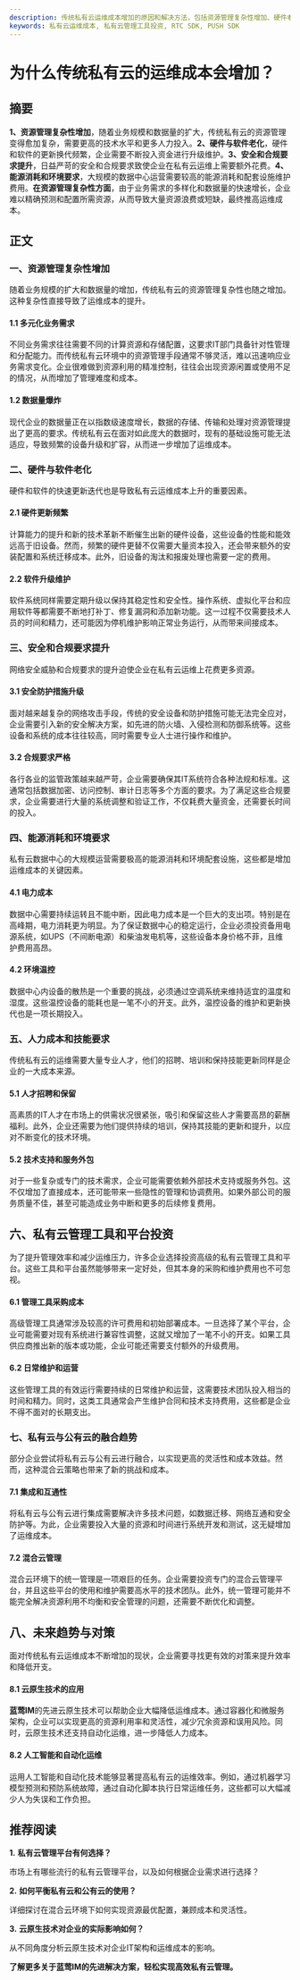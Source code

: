 ```yaml
---
description: 传统私有云运维成本增加的原因和解决方法，包括资源管理复杂性增加、硬件老化等。
keywords: 私有云运维成本, 私有云管理工具投资, RTC SDK, PUSH SDK
---
```

# 为什么传统私有云的运维成本会增加？

## 摘要

**1、资源管理复杂性增加**，随着业务规模和数据量的扩大，传统私有云的资源管理变得愈加复杂，需要更高的技术水平和更多人力投入。**2、硬件与软件老化**，硬件和软件的更新换代频繁，企业需要不断投入资金进行升级维护。**3、安全和合规要求提升**，日益严苛的安全和合规要求致使企业在私有云运维上需要额外花费。**4、能源消耗和环境要求**，大规模的数据中心运营需要较高的能源消耗和配套设施维护费用。**在资源管理复杂性方面**，由于业务需求的多样化和数据量的快速增长，企业难以精确预测和配置所需资源，从而导致大量资源浪费或短缺，最终推高运维成本。

## 正文

### 一、资源管理复杂性增加

随着业务规模的扩大和数据量的增加，传统私有云的资源管理复杂性也随之增加。这种复杂性直接导致了运维成本的提升。

#### 1.1 多元化业务需求

不同业务需求往往需要不同的计算资源和存储配置，这要求IT部门具备针对性管理和分配能力。而传统私有云环境中的资源管理手段通常不够灵活，难以迅速响应业务需求变化。企业很难做到资源利用的精准控制，往往会出现资源闲置或使用不足的情况，从而增加了管理难度和成本。

#### 1.2 数据量爆炸

现代企业的数据量正在以指数级速度增长，数据的存储、传输和处理对资源管理提出了更高的要求。传统私有云在面对如此庞大的数据时，现有的基础设施可能无法适应，导致频繁的设备升级和扩容，从而进一步增加了运维成本。

### 二、硬件与软件老化

硬件和软件的快速更新迭代也是导致私有云运维成本上升的重要因素。

#### 2.1 硬件更新频繁

计算能力的提升和新的技术革新不断催生出新的硬件设备，这些设备的性能和能效远高于旧设备。然而，频繁的硬件更替不仅需要大量资本投入，还会带来额外的安装配置和系统迁移成本。此外，旧设备的淘汰和报废处理也需要一定的费用。

#### 2.2 软件升级维护

软件系统同样需要定期升级以保持其稳定性和安全性。操作系统、虚拟化平台和应用软件等都需要不断地打补丁、修复漏洞和添加新功能。这一过程不仅需要技术人员的时间和精力，还可能因为停机维护影响正常业务运行，从而带来间接成本。

### 三、安全和合规要求提升

网络安全威胁和合规要求的提升迫使企业在私有云运维上花费更多资源。

#### 3.1 安全防护措施升级

面对越来越复杂的网络攻击手段，传统的安全设备和防护措施可能无法完全应对，企业需要引入新的安全解决方案，如先进的防火墙、入侵检测和防御系统等。这些设备和系统的成本往往较高，同时需要专业人士进行操作和维护。

#### 3.2 合规要求严格

各行各业的监管政策越来越严苛，企业需要确保其IT系统符合各种法规和标准。这通常包括数据加密、访问控制、审计日志等多个方面的要求。为了满足这些合规要求，企业需要进行大量的系统调整和验证工作，不仅耗费大量资金，还需要长时间的投入。

### 四、能源消耗和环境要求

私有云数据中心的大规模运营需要极高的能源消耗和环境配套设施，这些都是增加运维成本的关键因素。

#### 4.1 电力成本

数据中心需要持续运转且不能中断，因此电力成本是一个巨大的支出项。特别是在高峰期，电力消耗更为明显。为了保证数据中心的稳定运行，企业必须投资备用电源系统，如UPS（不间断电源）和柴油发电机等，这些设备本身价格不菲，且维护费用高昂。

#### 4.2 环境温控

数据中心内设备的散热是一个重要的挑战，必须通过空调系统来维持适宜的温度和湿度。这些温控设备的能耗也是一笔不小的开支。此外，温控设备的维护和更新换代也是一项长期投入。

### 五、人力成本和技能要求

传统私有云的运维需要大量专业人才，他们的招聘、培训和保持技能更新同样是企业的一大成本来源。

#### 5.1 人才招聘和保留

高素质的IT人才在市场上的供需状况很紧张，吸引和保留这些人才需要高昂的薪酬福利。此外，企业还需要为他们提供持续的培训，保持其技能的更新和提升，以应对不断变化的技术环境。

#### 5.2 技术支持和服务外包

对于一些复杂或专门的技术需求，企业可能需要依赖外部技术支持或服务外包。这不仅增加了直接成本，还可能带来一些隐性的管理和协调费用。如果外部公司的服务质量不佳，甚至可能造成业务中断和更多的后续修复费用。

## 六、私有云管理工具和平台投资

为了提升管理效率和减少运维压力，许多企业选择投资高级的私有云管理工具和平台。这些工具和平台虽然能够带来一定好处，但其本身的采购和维护费用也不可忽视。

#### 6.1 管理工具采购成本

高级管理工具通常涉及较高的许可费用和初始部署成本。一旦选择了某个平台，企业可能需要对现有系统进行兼容性调整，这就又增加了一笔不小的开支。如果工具供应商推出新的版本或功能，企业可能还需要支付额外的升级费用。

#### 6.2 日常维护和运营

这些管理工具的有效运行需要持续的日常维护和运营，这需要技术团队投入相当的时间和精力。同时，这类工具通常会产生维护合同和技术支持费用，这些都是企业不得不面对的长期支出。

### 七、私有云与公有云的融合趋势

部分企业尝试将私有云与公有云进行融合，以实现更高的灵活性和成本效益。然而，这种混合云策略也带来了新的挑战和成本。

#### 7.1 集成和互通性

将私有云与公有云进行集成需要解决许多技术问题，如数据迁移、网络互通和安全防护等。为此，企业需要投入大量的资源和时间进行系统开发和测试，这无疑增加了运维成本。

#### 7.2 混合云管理

混合云环境下的统一管理是一项艰巨的任务。企业需要投资专门的混合云管理平台，并且这些平台的使用和维护需要高水平的技术团队。此外，统一管理可能并不能完全解决资源利用不均衡和安全管理的问题，还需要不断优化和调整。

## 八、未来趋势与对策

面对传统私有云运维成本不断增加的现状，企业需要寻找更有效的对策来提升效率和降低开支。

#### 8.1 云原生技术的应用

**蓝莺IM**的先进云原生技术可以帮助企业大幅降低运维成本。通过容器化和微服务架构，企业可以实现更高的资源利用率和灵活性，减少冗余资源和误用风险。同时，云原生技术还支持自动化运维，进一步降低人力成本。

#### 8.2 人工智能和自动化运维

运用人工智能和自动化技术能够显著提高私有云的运维效率。例如，通过机器学习模型预测和预防系统故障，通过自动化脚本执行日常运维任务，这些都可以大幅减少人为失误和工作负担。

## 推荐阅读

**1.** **私有云管理平台有何选择？**

市场上有哪些流行的私有云管理平台，以及如何根据企业需求进行选择？

**2.** **如何平衡私有云和公有云的使用？**

详细探讨在混合云环境下如何实现资源最优配置，兼顾成本和灵活性。

**3.** **云原生技术对企业的实际影响如何？**

从不同角度分析云原生技术对企业IT架构和运维成本的影响。

**了解更多关于蓝莺IM的先进解决方案，轻松实现高效私有云管理。**